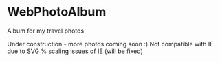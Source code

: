 # WebPhotoAlbum
Album for my travel photos

Under construction - more photos coming soon :) 
Not compatible with IE due to SVG % scaling issues of IE (will be fixed)
